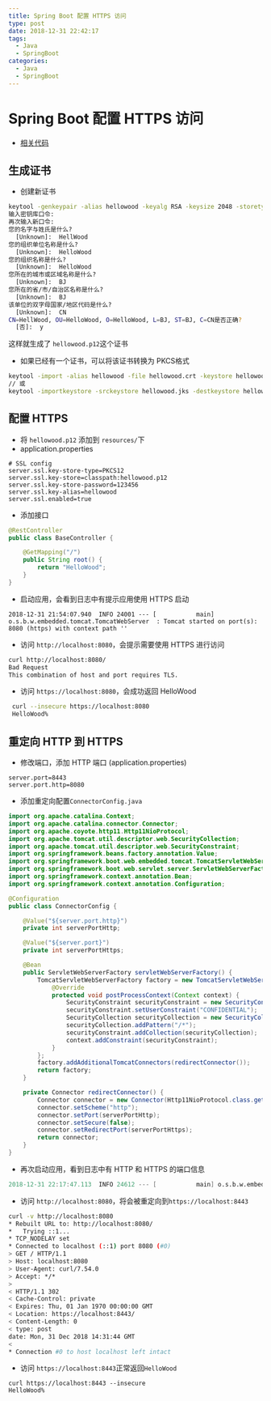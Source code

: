 ```yaml
---
title: Spring Boot 配置 HTTPS 访问
type: post
date: 2018-12-31 22:42:17
tags:
  - Java
  - SpringBoot
categories:
  - Java
  - SpringBoot
---
```


# Spring Boot 配置 HTTPS 访问

- [相关代码](https://github.com/helloworlde/SpringBootCollection/tree/master/SpringBoot-Https)

## 生成证书

- 创建新证书

```bash
keytool -genkeypair -alias hellowood -keyalg RSA -keysize 2048 -storetype PKCS12 -keystore hellowood.p12 -validity 3650
输入密钥库口令:
再次输入新口令:
您的名字与姓氏是什么?
  [Unknown]:  HellWood
您的组织单位名称是什么?
  [Unknown]:  HelloWood
您的组织名称是什么?
  [Unknown]:  HelloWood
您所在的城市或区域名称是什么?
  [Unknown]:  BJ
您所在的省/市/自治区名称是什么?
  [Unknown]:  BJ
该单位的双字母国家/地区代码是什么?
  [Unknown]:  CN
CN=HellWood, OU=HelloWood, O=HelloWood, L=BJ, ST=BJ, C=CN是否正确?
  [否]:  y

```

这样就生成了 `hellowood.p12`这个证书

- 如果已经有一个证书，可以将该证书转换为 PKCS格式

```bash
keytool -import -alias hellowood -file hellowood.crt -keystore hellowood.p12
// 或
keytool -importkeystore -srckeystore hellowood.jks -destkeystore hellowood.p12 -deststoretype pkcs12
```

## 配置 HTTPS

- 将 `hellowood.p12` 添加到 `resources/`下
- application.properties

```properties
# SSL config
server.ssl.key-store-type=PKCS12
server.ssl.key-store=classpath:hellowood.p12
server.ssl.key-store-password=123456
server.ssl.key-alias=hellowood
server.ssl.enabled=true
```

- 添加接口

```java
@RestController
public class BaseController {

    @GetMapping("/")
    public String root() {
        return "HelloWood";
    }
}
```

- 启动应用，会看到日志中有提示应用使用 HTTPS 启动

```
2018-12-31 21:54:07.940  INFO 24001 --- [           main] o.s.b.w.embedded.tomcat.TomcatWebServer  : Tomcat started on port(s): 8080 (https) with context path ''
```

- 访问 `http://localhost:8080`，会提示需要使用 HTTPS 进行访问

```bash
curl http://localhost:8080/
Bad Request
This combination of host and port requires TLS.
```

- 访问 `https://localhost:8080`，会成功返回 HelloWood

```bash
 curl --insecure https://localhost:8080
 HelloWood%
```

## 重定向 HTTP 到 HTTPS

- 修改端口，添加 HTTP 端口 (application.properties)

```dsconfig
server.port=8443
server.port.http=8080
```

- 添加重定向配置`ConnectorConfig.java`

```java
import org.apache.catalina.Context;
import org.apache.catalina.connector.Connector;
import org.apache.coyote.http11.Http11NioProtocol;
import org.apache.tomcat.util.descriptor.web.SecurityCollection;
import org.apache.tomcat.util.descriptor.web.SecurityConstraint;
import org.springframework.beans.factory.annotation.Value;
import org.springframework.boot.web.embedded.tomcat.TomcatServletWebServerFactory;
import org.springframework.boot.web.servlet.server.ServletWebServerFactory;
import org.springframework.context.annotation.Bean;
import org.springframework.context.annotation.Configuration;

@Configuration
public class ConnectorConfig {

    @Value("${server.port.http}")
    private int serverPortHttp;

    @Value("${server.port}")
    private int serverPortHttps;

    @Bean
    public ServletWebServerFactory servletWebServerFactory() {
        TomcatServletWebServerFactory factory = new TomcatServletWebServerFactory() {
            @Override
            protected void postProcessContext(Context context) {
                SecurityConstraint securityConstraint = new SecurityConstraint();
                securityConstraint.setUserConstraint("CONFIDENTIAL");
                SecurityCollection securityCollection = new SecurityCollection();
                securityCollection.addPattern("/*");
                securityConstraint.addCollection(securityCollection);
                context.addConstraint(securityConstraint);
            }
        };
        factory.addAdditionalTomcatConnectors(redirectConnector());
        return factory;
    }

    private Connector redirectConnector() {
        Connector connector = new Connector(Http11NioProtocol.class.getName());
        connector.setScheme("http");
        connector.setPort(serverPortHttp);
        connector.setSecure(false);
        connector.setRedirectPort(serverPortHttps);
        return connector;
    }
}
```

- 再次启动应用，看到日志中有 HTTP 和 HTTPS 的端口信息

```verilog
2018-12-31 22:17:47.113  INFO 24612 --- [           main] o.s.b.w.embedded.tomcat.TomcatWebServer  : Tomcat started on port(s): 8443 (https) 8080 (http) with context path ''
```

- 访问 `http://localhost:8080`，将会被重定向到`https://localhost:8443`

```bash
curl -v http://localhost:8080
* Rebuilt URL to: http://localhost:8080/
*   Trying ::1...
* TCP_NODELAY set
* Connected to localhost (::1) port 8080 (#0)
> GET / HTTP/1.1
> Host: localhost:8080
> User-Agent: curl/7.54.0
> Accept: */*
>
< HTTP/1.1 302
< Cache-Control: private
< Expires: Thu, 01 Jan 1970 00:00:00 GMT
< Location: https://localhost:8443/
< Content-Length: 0
< type: post
date: Mon, 31 Dec 2018 14:31:44 GMT
<
* Connection #0 to host localhost left intact
```

- 访问 `https://localhost:8443`正常返回`HelloWood`

```
curl https://localhost:8443 --insecure
HelloWood%
```
